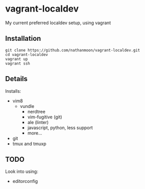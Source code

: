 # vagrant-localdev
My current preferred localdev setup, using vagrant

## Installation
```
git clone https://github.com/nathanmoon/vagrant-localdev.git
cd vagrant-localdev
vagrant up
vagrant ssh
```

## Details
Installs:
* vim8
  * vundle
    * nerdtree
    * vim-fugitive (git)
    * ale (linter)
    * javascript, python, less support
    * more...
* git
* tmux and tmuxp

## TODO
Look into using:
* editorconfig
